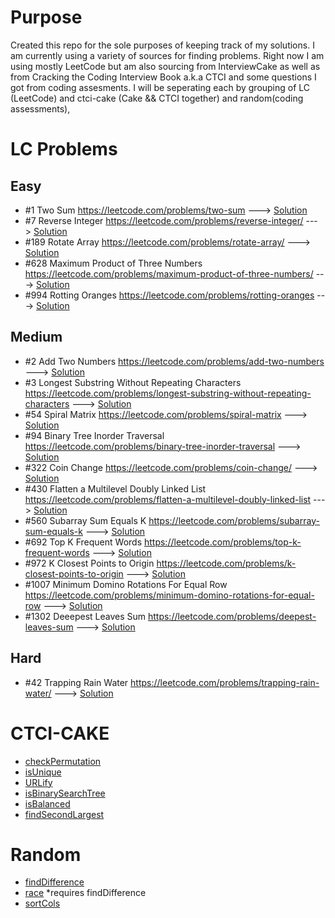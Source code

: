 # Purpose

Created this repo for the sole purposes of keeping track of my solutions. I am currently using a variety of sources for finding problems. Right now I am using mostly LeetCode but am also sourcing from InterviewCake as well as from Cracking the Coding Interview Book a.k.a CTCI and some questions I got from coding assesments. I will be seperating each by grouping of LC (LeetCode) and ctci-cake (Cake && CTCI together) and random(coding assessments),

# LC Problems

## Easy

- #1 Two Sum https://leetcode.com/problems/two-sum ---> [Solution](LeetCode/easy/twosum.js)
- #7 Reverse Integer https://leetcode.com/problems/reverse-integer/ ---> [Solution](LeetCode/easy/reverseNumber.js)
- #189 Rotate Array https://leetcode.com/problems/rotate-array/ ---> [Solution](LeetCode/easy/rotatearray.js)
- #628 Maximum Product of Three Numbers https://leetcode.com/problems/maximum-product-of-three-numbers/ ---> [Solution](LeetCode/easy/maxproductthreenums.js)
- #994 Rotting Oranges https://leetcode.com/problems/rotting-oranges ---> [Solution](LeetCode/easy/rottingoranges.js)

## Medium

- #2 Add Two Numbers https://leetcode.com/problems/add-two-numbers ---> [Solution](LeetCode/medium/addTwoNumbers.js)
- #3 Longest Substring Without Repeating Characters https://leetcode.com/problems/longest-substring-without-repeating-characters ---> [Solution](LeetCode/medium/longestNonRepeatingSubstring.js)
- #54 Spiral Matrix https://leetcode.com/problems/spiral-matrix ---> [Solution](LeetCode/medium/spiralMatrix.js)
- #94 Binary Tree Inorder Traversal https://leetcode.com/problems/binary-tree-inorder-traversal ---> [Solution](LeetCode/medium/inorderTraversal.js)
- #322 Coin Change https://leetcode.com/problems/coin-change/ ---> [Solution](LeetCode/medium/coinChange.js)
- #430 Flatten a Multilevel Doubly Linked List https://leetcode.com/problems/flatten-a-multilevel-doubly-linked-list ---> [Solution](LeetCode/medium/flattendoublylinkedlist.js)
- #560 Subarray Sum Equals K https://leetcode.com/problems/subarray-sum-equals-k ---> [Solution](LeetCode/medium/subarraysumsequalk.js)
- #692 Top K Frequent Words https://leetcode.com/problems/top-k-frequent-words ---> [Solution](LeetCode/medium/kfrequentwords.js)
- #972 K Closest Points to Origin https://leetcode.com/problems/k-closest-points-to-origin ---> [Solution](LeetCode/medium/kpoinntsclosetooring.js)
- #1007 Minimum Domino Rotations For Equal Row https://leetcode.com/problems/minimum-domino-rotations-for-equal-row ---> [Solution](LeetCode/medium/dominoRotations.js)
- #1302 Deeepest Leaves Sum https://leetcode.com/problems/deepest-leaves-sum ---> [Solution](LeetCode/medium/deepestLeavessum.js)

## Hard

- #42 Trapping Rain Water https://leetcode.com/problems/trapping-rain-water/ ---> [Solution](LeetCode/hard/trappingRainWater.js)

# CTCI-CAKE

- [checkPermutation](ctci-cake/checkPermutation.js)
- [isUnique](ctci-cake/isUnique.js)
- [URLify](ctci-cake/URLify.js)
- [isBinarySearchTree](ctci-cake/validTree.js)
- [isBalanced](ctci-cake/isBalanced.js)
- [findSecondLargest](ctci-cake/findSecondLargestTree.js)

# Random

- [findDifference](random/findTimeDiff.js)
- [race](random/race.js) \*requires findDifference
- [sortCols](random/sortcols.js)
